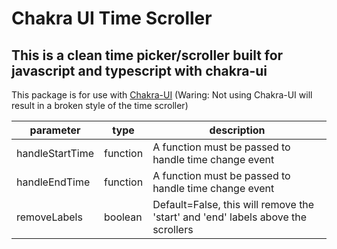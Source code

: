 # Chakra UI Time Scroller

## This is a clean time picker/scroller built for javascript and typescript with chakra-ui

This package is for use with [Chakra-UI](https://chakra-ui.com)
(Waring: Not using Chakra-UI will result in a broken style of the time scroller)

| parameter       | type     | description                                                                      |
| --------------- | -------- | -------------------------------------------------------------------------------- |
| handleStartTime | function | A function must be passed to handle time change event                            |
| handleEndTime   | function | A function must be passed to handle time change event                            |
| removeLabels    | boolean  | Default=False, this will remove the 'start' and 'end' labels above the scrollers |
